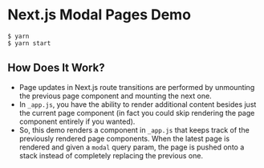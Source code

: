 # Next.js Modal Pages Demo

```
$ yarn
$ yarn start
```

## How Does It Work?

- Page updates in Next.js route transitions are performed by unmounting the
  previous page component and mounting the next one.
- In `_app.js`, you have the ability to render additional content besides just
  the current page component (in fact you could skip rendering the page
  component entirely if you wanted).
- So, this demo renders a component in `_app.js` that keeps track of the
  previously rendered page components. When the latest page is rendered and
  given a `modal` query param, the page is pushed onto a stack instead of
  completely replacing the previous one.
